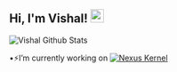 <h2>Hi, I'm Vishal! <img src="https://github.githubassets.com/images/mona-whisper.gif" height="24" /></h2>

![Vishal Github Stats](https://github-readme-stats.vercel.app/api?username=akira-vishal&theme=highcontrast&show_icons=true)

•⚡I’m currently working on [![Nexus Kernel](http://img.shields.io/static/?Nexus=Kernel&logo=appveyor)](t.me/NexusKernel)